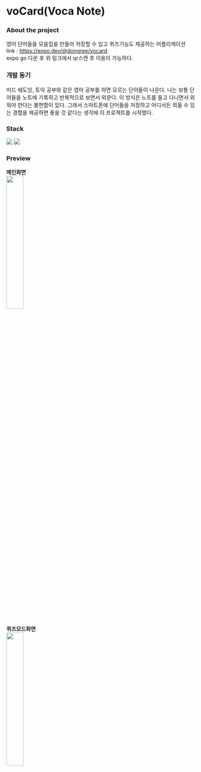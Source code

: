 # voCard(Voca Note)

### About the project

영어 단어들을 모음집을 만들어 저장할 수 있고 퀴즈기능도 제공하는 어플리케이션  
link : https://expo.dev/@dongree/vocard  
expo go 다운 후 위 링크에서 qr스캔 후 이용이 가능하다.

### 개발 동기

미드 쉐도잉, 토익 공부와 같은 영어 공부를 하면 모르는 단어들이 나온다. 나는 보통 단어들을 노트에 기록하고 반복적으로 보면서 외운다. 이 방식은 노트를 들고 다니면서 외워야 한다는 불편함이 있다. 그래서 스마트폰에 단어들을 저장하고 어디서든 외울 수 있는 경험을 제공하면 좋을 것 같다는 생각에 이 프로젝트를 시작했다.

### Stack

<img src="https://img.shields.io/badge/expo-000020?style=for-the-badge&logo=expo&logoColor=white">
 
<img src="https://img.shields.io/badge/react native-61DAFB?style=for-the-badge&logo=react&logoColor=black">

### Preview

**메인화면**  
<img width="30%" src="https://user-images.githubusercontent.com/68095803/174105088-1d5397ff-7c9c-4e72-b282-90f6df778095.jpg"/>

**퀴즈모드화면**  
<img width="30%" src="https://user-images.githubusercontent.com/68095803/174105201-0fb30f11-a96d-42fa-bef7-4939f663fe6b.jpg"/>
